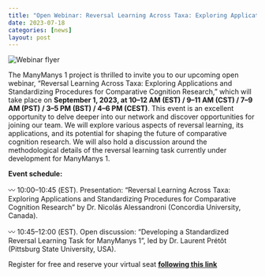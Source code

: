 ```yaml
---
title: "Open Webinar: Reversal Learning Across Taxa: Exploring Applications and Standardizing Procedures for Comparative Cognition Research"
date: 2023-07-18
categories: [news]
layout: post
---
```


![Webinar flyer](/assets/img/jul2023_webinar_rl.png)

The ManyManys 1 project is thrilled to invite you to our upcoming open webinar, “Reversal Learning Across Taxa: Exploring Applications and Standardizing Procedures for Comparative Cognition Research,” which will take place on **September 1, 2023, at 10–12 AM (EST) / 9–11 AM (CST) / 7–9 AM (PST) / 3–5 PM (BST) / 4–6 PM (CEST)**. This event is an excellent opportunity to delve deeper into our network and discover opportunities for joining our team. We will explore various aspects of reversal learning, its applications, and its potential for shaping the future of comparative cognition research. We will also hold a discussion around the methodological details of the reversal learning task currently under development for ManyManys 1.

**Event schedule:**

〰️ 10:00–10:45 (EST). Presentation: “Reversal Learning Across Taxa: Exploring Applications and Standardizing Procedures for Comparative Cognition Research” by Dr. Nicolás Alessandroni (Concordia University, Canada).

〰️ 10:45–12:00 (EST). Open discussion: “Developing a Standardized Reversal Learning Task for ManyManys 1”, led by Dr. Laurent Prétôt (Pittsburg State University, USA).  

Register for free and reserve your virtual seat [**following this link**](https://pittstate.zoom.us/meeting/register/tJYude2sqDMuHdfIFnFQStgJE3NsrXt1tjHv)